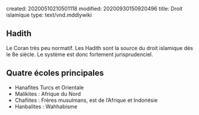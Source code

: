 created: 20200510210501118
modified: 20200930150920496
title: Droit islamique
type: text/vnd.mddlywiki

## Hadith

Le Coran très peu normatif. Les Hadith sont la source du droit islamique dès le 8e siècle. Le système est donc fortement jurisprudenciel. 

## Quatre écoles principales

* Hanafites Turcs et Orientale
* Malikites : Afrique du Nord
* Chafiites : Frères musulmans, est de l’Afrique et Indonésie
* Hanbalites : Wahhabisme